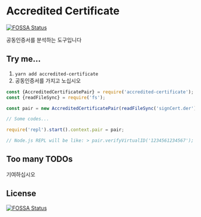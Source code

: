 # Accredited Certificate
[![FOSSA Status](https://app.fossa.com/api/projects/git%2Bgithub.com%2FKoalaSign%2Faccredited-certificate.svg?type=shield)](https://app.fossa.com/projects/git%2Bgithub.com%2FKoalaSign%2Faccredited-certificate?ref=badge_shield)


공동인증서를 분석하는 도구입니다

## Try me...

1. `yarn add accredited-certificate`
1. 공동인증서를 가지고 노십시오
```javascript
const {AccreditedCertificatePair} = require('accredited-certificate');
const {readFileSync} = require('fs');

const pair = new AccreditedCertificatePair(readFileSync('signCert.der'), readFileSync('signPri.key'), 'Replace with your p@ssw0rd');

// Some codes...

require('repl').start().context.pair = pair;

// Node.js REPL will be like: > pair.verifyVirtualID('1234561234567');
```

## Too many TODOs

기여하십시오


## License
[![FOSSA Status](https://app.fossa.com/api/projects/git%2Bgithub.com%2FKoalaSign%2Faccredited-certificate.svg?type=large)](https://app.fossa.com/projects/git%2Bgithub.com%2FKoalaSign%2Faccredited-certificate?ref=badge_large)
